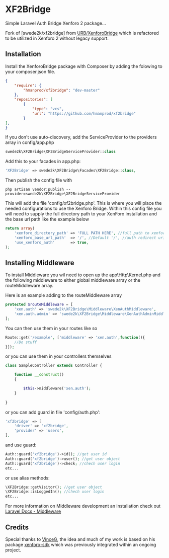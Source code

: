 XF2Bridge
=========
Simple Laravel Auth Bridge Xenforo 2 package...

Fork of [swede2k/xf2bridge] from [URB/XenforoBridge](https://github.com/UnderRatedBrilliance/XenforoBridge) which is refactored to be utilized in Xenforo 2 without legacy support.

Installation
------------

Install the XenforoBridge package with Composer by adding the folowing to your composer.json file.

```json
{
    "require": {
        "hmanprod/xf2bridge": "dev-master"
    },
    "repositories": [
        { 
            "type": "vcs",
            "url": "https://github.com/hmanprod/xf2bridge"
        }
],
}
```

If you don't use auto-discovery, add the ServiceProvider to the providers array in config/app.php

```php
swede2k\XF2Bridge\XF2BridgeServiceProvider::class
```
Add this to your facades in app.php:
```php
'XF2Bridge' => swede2k\XF2Bridge\Facades\XF2Bridge::class,
```
Then publish the config file with
```
php artisan vendor:publish --provider=swede2k\XF2Bridge\XF2BridgeServiceProvider
```

This will add the file 'config/xf2bridge.php'. This is where you will place the needed configurations to use the Xenforo Bridge.
Within this config file you will need to supply the full directory path to your XenForo installation and the base url path like the example below

```php
return array(
    'xenforo_directory_path' => 'FULL PATH HERE', //full path to xenforo 2 forum
    'xenforo_base_url_path'  => '/', //Default '/', //auth redirect uri
    'use_xenforo_auth'       => true,
);
```

Installing Middleware
---------------------
To install Middleware you wil need to open up the app\Http\Kernel.php and the following middleware to either global middleware array
or the routeMiddleware array.

Here is an example adding to the routeMiddleware array

```php
protected $routeMiddleware = [
    'xen.auth' => 'swede2k\XF2Bridge\Middleware\XenAuthMiddleware',
    'xen.auth.admin' => 'swede2k\XF2Bridge\Middleware\XenAuthAdminMiddleware',
];
```

You can then use them in your routes like so
```php
Route::get('/example', ['middleware' => 'xen.auth',function(){
	//Do stuff
}]);
```

or you can use them in your controllers themselves

```php
class SampleController extends Controller {

    function __construct()
    {

        $this->middleware('xen.auth');
    }
    
}
```

or you can add guard in file 'config/auth.php':
```php
'xf2bridge' => [
    'driver' => 'xf2bridge',
    'provider' => 'users',
],
```
and use guard: 
```php
Auth::guard('xf2bridge')->id(); //get user id
Auth::guard('xf2bridge')->user(); //get user object
Auth::guard('xf2bridge')->check; //chech user login
etc...
```

or use alias methods:
```php
\XF2Bridge::getVisitor(); //get user object
\XF2Bridge::isLoggedIn(); //chech user login
etc...
```

For more information on Middleware development an installation check out [Laravel Docs - Middleware](http://laravel.com/docs/5.1/middleware)

Credits
-------

Special thanks to [VinceG](https://github.com/VinceG), the idea and much of my work is based on his package [xenforo-sdk](https://github.com/VinceG/xenforo-sdk) which was previously integrated within an ongoing project.
